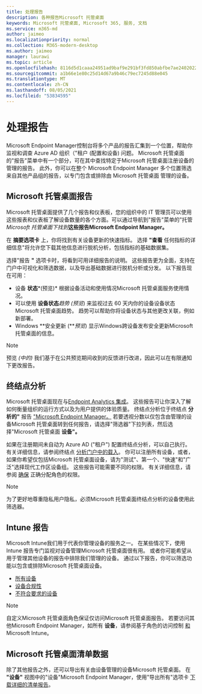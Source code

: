 ```yaml
---
title: 处理报告
description: 各种报告Microsoft 托管桌面
keywords: Microsoft 托管桌面, Microsoft 365, 服务, 文档
ms.service: m365-md
author: jaimeo
ms.localizationpriority: normal
ms.collection: M365-modern-desktop
ms.author: jaimeo
manager: laurawi
ms.topic: article
ms.openlocfilehash: 8116d5d1caaa24951ad9baf9e291bf3fd850abfbe7ae2402022f8fafcf883673
ms.sourcegitcommit: a1b66e1e80c25d14d67a9b46c79ec7245d88e045
ms.translationtype: MT
ms.contentlocale: zh-CN
ms.lasthandoff: 08/05/2021
ms.locfileid: "53834595"
---
```

# <a name="work-with-reports"></a>处理报告

Microsoft Endpoint Manager控制台将多个产品的报告汇集到一个位置，帮助你监视和调查 Azure AD 组织（"租户 (配置和设备) 问题。 Microsoft 托管桌面的"报告"菜单中有一个部分，可在其中查找特定于Microsoft 托管桌面注册设备的管理的报告。 此外，你可以在整个 Microsoft Endpoint Manager 多个位置筛选来自其他产品组的报告，以专门包含或排除由 Microsoft 托管桌面 管理的设备。 

## <a name="microsoft-managed-desktop-reports"></a>Microsoft 托管桌面报告
Microsoft 托管桌面提供了几个报告和仪表板，您的组织中的 IT 管理员可以使用这些报表和仪表板了解设备数量的各个方面。可以通过导航到"报告"菜单的"托管 *Microsoft 托管桌面下找到***这些报告Microsoft Endpoint Manager。** 

在 **摘要选项卡** 上，你将找到有关设备更新的快速指标。 选择 **"查看** 任何指标的详细信息"将允许您下载其他信息进行脱机分析，包括指标的基础数据集。

选择"报告 **"** 选项卡时，将看到可用详细报告的说明。 这些报告更为全面，支持在门户中可视化和筛选数据，以及导出基础数据进行脱机分析或分发。 以下报告现在可用：
- 设备 **状态***(预览)* 根据设备活动和使用情况Microsoft 托管桌面服务使用情况。 
- 可以使用 **设备状态***趋势 (预览*) 来监视过去 60 天内你的设备设备状态Microsoft 托管桌面趋势。 趋势可以帮助你将设备状态与其他更改关联，例如新部署。 
- Windows **安全更新 (***预览*) 显示Windows跨设备发布安全更新Microsoft 托管桌面的信息。

> [!NOTE]
> 预览 *(中的)* 我们基于在公共预览期间收到的反馈进行改进，因此可以在有限通知下更改报告。

## <a name="endpoint-analytics"></a>终结点分析
Microsoft 托管桌面现在与[Endpoint Analytics 集成](/mem/analytics/overview)。 这些报告可让你深入了解如何衡量组织的运行方式以及为用户提供的体验质量。 终结点分析位于终结点 **分析的"** 报告 ["Microsoft Endpoint Manager。](https://endpoint.microsoft.com/) 若要透视分数以仅包含由管理的设备Microsoft 托管桌面转到任何报告，请选择"筛选器"下拉列表，然后选择"Microsoft 托管桌面 **设备"。** 

如果在注册期间未自动为 Azure AD ("租户") 配置终结点分析，可以自己执行。 有关详细信息，请参阅终结点 [分析门户中的载入](/mem/analytics/enroll-intune#bkmk_onboard)。 你可以注册所有设备，或者，如果你希望仅包括Microsoft 托管桌面设备，请为"测试"、第一个、"快速"和"广泛"选择现代工作区设备组。 这些报告可能需要不同的权限。 有关详细信息，请参阅 [确保](/mem/analytics/overview#permissions) 正确分配角色的权限。

> [!NOTE]
> 为了更好地尊重隐私用户隐私，必须Microsoft 托管桌面终结点分析的设备使用此筛选器。

## <a name="intune-reports"></a>Intune 报告
Microsoft Intune我们用于代表你管理设备的服务之一。 在某些情况下，使用 Intune 报告专门监视对设备管理Microsoft 托管桌面很有用。 或者你可能希望从用于管理其他设备的报告中排除我们管理的设备。 通过以下报告，你可以筛选功能以包含或排除Microsoft 托管桌面设备。

- [所有设备](/mem/intune/remote-actions/device-management#get-to-your-devices)
- [设备合规性](/mem/intune/fundamentals/reports#device-compliance-report-organizational)
- [不符合要求的设备](/mem/intune/fundamentals/reports#noncompliant-devices-report-operational)

> [!NOTE]
> 自定义Microsoft 托管桌面角色保证仅访问Microsoft 托管桌面报告。 若要访问其他Microsoft Endpoint Manager，如所有 **设备**，请参阅基于角色的访问控制 [和](/mem/intune/fundamentals/role-based-access-control)Microsoft Intune。 

## <a name="microsoft-managed-desktop-inventory-data"></a>Microsoft 托管桌面清单数据

除了其他报告之外，还可以导出有关由设备管理的设备Microsoft 托管桌面。 在 **"设备"** 视图中的"设备"Microsoft Endpoint Manager，使用"导出所有"选项卡 [下载详细的清单报告](device-inventory-report.md)。
